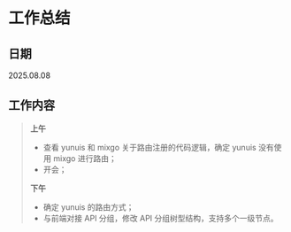 # **工作总结**

## 日期

2025.08.08

## 工作内容

> **上午**
>
> - 查看 yunuis 和 mixgo 关于路由注册的代码逻辑，确定 yunuis 没有使用 mixgo 进行路由；
> - 开会；
>
> **下午**
>
> - 确定 yunuis 的路由方式；
> - 与前端对接 API 分组，修改 API 分组树型结构，支持多个一级节点。

